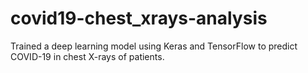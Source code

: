 # covid19-chest_xrays-analysis
Trained a deep learning model using Keras and TensorFlow to predict COVID-19 in chest X-rays of patients.

